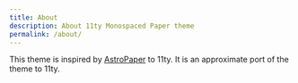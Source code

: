 ```yaml
---
title: About
description: About 11ty Monospaced Paper theme
permalink: /about/
---
```

This theme is inspired by [AstroPaper](https://astro-paper.pages.dev/) to 11ty. It is an approximate port of the theme to 11ty.

